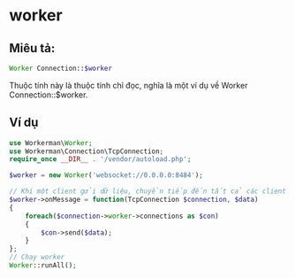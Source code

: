 # worker
## Miêu tả:
```php
Worker Connection::$worker
```

Thuộc tính này là thuộc tính chỉ đọc, nghĩa là một ví dụ về Worker Connection::$worker.

## Ví dụ

```php
use Workerman\Worker;
use Workerman\Connection\TcpConnection;
require_once __DIR__ . '/vendor/autoload.php';

$worker = new Worker('websocket://0.0.0.0:8484');

// Khi một client gửi dữ liệu, chuyển tiếp đến tất cả các client khác đang được duy trì bởi quá trình hiện tại
$worker->onMessage = function(TcpConnection $connection, $data)
{
    foreach($connection->worker->connections as $con)
    {
        $con->send($data);
    }
};
// Chạy worker
Worker::runAll();
```
